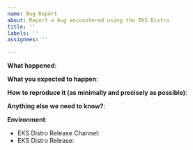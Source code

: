 ```yaml
---
name: Bug Report
about: Report a bug encountered using the EKS Distro
title: ''
labels: ''
assignees: ''

---
```


<!--
This is not the place to report an issue running EKS on AWS! Please go to https://aws.amazon.com/eks/

Please use this template while reporting a bug and provide as much info as possible. Please also search for existing open and closed issues that may answer your question. Thanks!-->

**What happened**:

**What you expected to happen**:

**How to reproduce it (as minimally and precisely as possible)**:

**Anything else we need to know?**:

**Environment**:
- EKS Distro Release Channel:
- EKS Distro Release:

<!-- If this is a security issue, please do not discuss on GitHub. Please report any suspected or confirmed security issues to AWS Security https://aws.amazon.com/security/vulnerability-reporting/ -->
